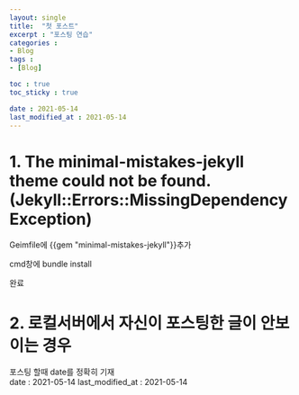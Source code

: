 ```yaml
---
layout: single
title:  "첫 포스트"
excerpt : "포스팅 연습"
categories : 
- Blog
tags :
- [Blog]

toc : true
toc_sticky : true

date : 2021-05-14
last_modified_at : 2021-05-14
---
```


# 1. The minimal-mistakes-jekyll theme could not be found. (Jekyll::Errors::MissingDependencyException)  

Geimfile에 
{{gem "minimal-mistakes-jekyll"}}추가

cmd창에 bundle install

완료

# 2. 로컬서버에서 자신이 포스팅한 글이 안보이는 경우  
포스팅 할때 date를 정확히 기재  
date : 2021-05-14
last_modified_at : 2021-05-14